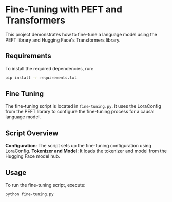 # Fine-Tuning with PEFT and Transformers

This project demonstrates how to fine-tune a language model using the PEFT library and Hugging Face's Transformers library.

## Requirements

To install the required dependencies, run:

```sh
pip install -r requirements.txt
```

## Fine Tuning

The fine-tuning script is located in `fine-tuning.py`. It uses the LoraConfig from the PEFT library to configure the fine-tuning process for a causal language model.

## Script Overview
**Configuration**: The script sets up the fine-tuning configuration using LoraConfig.
**Tokenizer and Model**: It loads the tokenizer and model from the Hugging Face model hub.

## Usage
To run the fine-tuning script, execute:

```python fine-tuning.py```